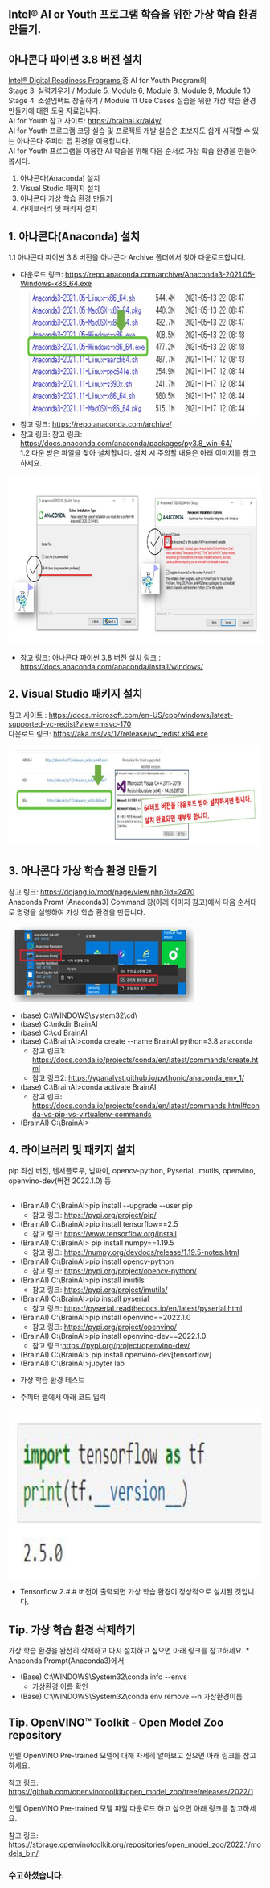 ## Intel® AI or Youth 프로그램 학습을 위한 가상 학습 환경 만들기.
  ## 아나콘다 파이썬 3.8 버전 설치
      
<a href="https://www.intel.com/content/www/us/en/corporate/artificial-intelligence/digital-readiness-home.html" target=_blank> Intel® Digital Readiness Programs </a>  중 AI for Youth Program의 <br>
  Stage 3. 실력키우기 / Module 5, Module 6, Module 8, Module 9, Module 10 <br>
  Stage 4. 소셜임팩트 창출하기 / Module 11 Use Cases 실습을 위한 가상 학습 환경 만들기에 대한 도움 자료입니다. <br>
  AI for Youth 참고 사이트: https://brainai.kr/ai4y/ <br>
  AI for Youth 프로그램 코딩 실습 및 프로젝트 개발 실습은 초보자도 쉽게 시작할 수 있는 아나콘다 주피터 랩 환경을 이용합니다.<br>
  AI for Youth 프로그램을 이용한 AI 학습을 위해 다음 순서로 가상 학습 환경을 만들어 봅시다.
  
  1. 아나콘다(Anaconda) 설치
  2. Visual Studio 패키지 설치
  3. 아나콘다 가상 학습 환경 만들기
  4. 라이브러리 및 패키지 설치

## 1. 아나콘다(Anaconda) 설치

 1.1 아나콘다 파이썬 3.8 버전을 아나콘다 Archive 폴더에서 찾아 다운로드합니다.<br>
 
   - 다운로드 링크: https://repo.anaconda.com/archive/Anaconda3-2021.05-Windows-x86_64.exe <br>
 <a href="https://repo.anaconda.com/archive/" target="_blank"> <img src="https://github.com/BrainAI-Lab/venv/blob/main/Anaconda-venv-02.JPG" style="width:669px;height:257px;"> </a>
   - 참고 링크: https://repo.anaconda.com/archive/<br>
   - 참고 링크: 참고 링크: https://docs.anaconda.com/anaconda/packages/py3.8_win-64/ <br>
 1.2 다운 받은 파일을 찾아 설치합니다. 설치 시 주의할 내용은 아래 이미지를 참고하세요.
 
  <img src="https://github.com/BrainAI-Lab/venv/blob/main/Anaconda-venv-03.JPG" style="width:849px;height:335px;">

  * 참고 링크: 아나콘다 파이썬 3.8 버전 설치 링크 : https://docs.anaconda.com/anaconda/install/windows/
 
## 2. Visual Studio 패키지 설치
 참고 사이트 : https://docs.microsoft.com/en-US/cpp/windows/latest-supported-vc-redist?view=msvc-170 <br>
 다운로드 링크: https://aka.ms/vs/17/release/vc_redist.x64.exe
 
  <img src="https://github.com/BrainAI-Lab/venv/blob/main/Anaconda-venv-04.JPG" style="width:760px;height:200px;">

## 3. 아나콘다 가상 학습 환경 만들기
참고 링크: https://dojang.io/mod/page/view.php?id=2470 <br>
Anaconda Promt (Anaconda3) Command 창(아래 이미지 참고)에서 다음 순서대로 명령을 실행하여 가상 학습 환경을 만듭니다.
 
 <img src="https://github.com/BrainAI-Lab/venv/blob/main/Anaconda-venv-05.JPG" style="width:369px;height:156px;">
 
 - (base) C:\WINDOWS\system32\cd\
 - (base) C:\mkdir BrainAI
 - (base) C:\cd BrainAI
 - (base) C:\BrainAI>conda create --name BrainAI python=3.8 anaconda
    * 참고 링크1: https://docs.conda.io/projects/conda/en/latest/commands/create.html
    * 참고 링크2: https://yganalyst.github.io/pythonic/anaconda_env_1/ 
 - (base) C:\BrainAI>conda activate BrainAI
    * 참고 링크: https://docs.conda.io/projects/conda/en/latest/commands.html#conda-vs-pip-vs-virtualenv-commands
 - (BrainAI) C:\BrainAI>

## 4. 라이브러리 및 패키지 설치
  pip 최신 버전, 텐서플로우, 넘파이, opencv-python, Pyserial, imutils, openvino, openvino-dev(버전 2022.1.0) 등
  <br><br>
 
 - (BrainAI) C:\BrainAI>pip install --upgrade --user pip
    * 참고 링크: https://pypi.org/project/pip/
 - (BrainAI) C:\BrainAI>pip install tensorflow==2.5
    * 참고 링크: https://www.tensorflow.org/install
 - (BrainAI) C:\BrainAI> pip install numpy==1.19.5
    * 참고 링크: https://numpy.org/devdocs/release/1.19.5-notes.html
 - (BrainAI) C:\BrainAI>pip install opencv-python
    * 참고 링크: https://pypi.org/project/opencv-python/
 - (BrainAI) C:\BrainAI>pip install imutils
    * 참고 링크: https://pypi.org/project/imutils/
 - (BrainAI) C:\BrainAI>pip install pyserial
    * 참고 링크: https://pyserial.readthedocs.io/en/latest/pyserial.html
 - (BrainAI) C:\BrainAI>pip install openvino==2022.1.0
    * 참고 링크: https://pypi.org/project/openvino/
 - (BrainAI) C:\BrainAI>pip install openvino-dev==2022.1.0
    * 참고 링크:https://pypi.org/project/openvino-dev/
 - (BrainAI) C:\BrainAI> pip install openvino-dev[tensorflow]
 - (BrainAI) C:\BrainAI>jupyter lab

  * 가상 학습 환경 테스트

 - 주피터 랩에서 아래 코드 입력 <br>
  <img src="https://github.com/BrainAI-Lab/venv/blob/main/tensor_version.JPG" style="width:849px;height:335px;">
  
  - Tensorflow 2.#.# 버전이 출력되면 가상 학습 환경이 정상적으로 설치된 것입니다.


## Tip. 가상 학습 환경 삭제하기

  가상 학습 환경을 완전히 삭제하고 다시 설치하고 싶으면 아래 링크를 참고하세요. 
    * Anaconda Prompt(Anaconda3)에서 
 - (Base) C:\WINDOWS\System32\conda info --envs
    * 가상환경 이름 확인
 - (Base) C:\WINDOWS\System32\conda env remove --n 가상환경이름 

## Tip. OpenVINO™ Toolkit - Open Model Zoo repository

  인텔 OpenVINO Pre-trained 모델에 대해 자세히 알아보고 싶으면 아래 링크를 참고하세요. 

  참고 링크: https://github.com/openvinotoolkit/open_model_zoo/tree/releases/2022/1

  인텔 OpenVINO Pre-trained 모델 파일 다운로드 하고 싶으면 아래 링크를 참고하세요.
  
  참고 링크: https://storage.openvinotoolkit.org/repositories/open_model_zoo/2022.1/models_bin/
  
### 수고하셨습니다. 

